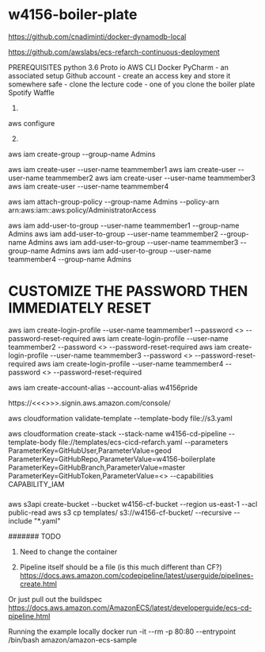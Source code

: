 # w4156-boiler-plate

https://github.com/cnadiminti/docker-dynamodb-local

https://github.com/awslabs/ecs-refarch-continuous-deployment

PREREQUISITES
python 3.6
Proto io
AWS CLI
Docker
PyCharm
    - an associated setup
Github account
    - create an access key and store it somewhere safe
    - clone the lecture code
    - one of you clone the boiler plate
Spotify
Waffle


1.
aws configure

2.
aws iam create-group --group-name Admins

aws iam create-user --user-name teammember1
aws iam create-user --user-name teammember2
aws iam create-user --user-name teammember3
aws iam create-user --user-name teammember4

aws iam attach-group-policy --group-name Admins --policy-arn arn:aws:iam::aws:policy/AdministratorAccess

aws iam add-user-to-group --user-name teammember1 --group-name Admins
aws iam add-user-to-group --user-name teammember2 --group-name Admins
aws iam add-user-to-group --user-name teammember3 --group-name Admins
aws iam add-user-to-group --user-name teammember4 --group-name Admins

# CUSTOMIZE THE PASSWORD THEN IMMEDIATELY RESET
aws iam create-login-profile --user-name teammember1 --password <<a password>> --password-reset-required
aws iam create-login-profile --user-name teammember2 --password <<a password>> --password-reset-required
aws iam create-login-profile --user-name teammember3 --password <<a password>> --password-reset-required
aws iam create-login-profile --user-name teammember4 --password <<a password>> --password-reset-required

aws iam create-account-alias --account-alias w4156pride

https://<<<<WHATEVER YOUR ACCOUNT ALIAS WAS>>>>.signin.aws.amazon.com/console/


aws cloudformation validate-template --template-body file://s3.yaml

aws cloudformation create-stack --stack-name w4156-cd-pipeline --template-body file://templates/ecs-cicd-refarch.yaml --parameters ParameterKey=GitHubUser,ParameterValue=geod ParameterKey=GitHubRepo,ParameterValue=w4156-boilerplate ParameterKey=GitHubBranch,ParameterValue=master ParameterKey=GitHubToken,ParameterValue=<<Github token>> --capabilities CAPABILITY_IAM


###
aws s3api create-bucket --bucket w4156-cf-bucket --region us-east-1 --acl public-read
aws s3 cp templates/ s3://w4156-cf-bucket/ --recursive --include "*.yaml"


#######
TODO
1. Need to change the container

2. Pipeline itself should be a file (is this much different than CF?)
https://docs.aws.amazon.com/codepipeline/latest/userguide/pipelines-create.html

Or just pull out the buildspec
https://docs.aws.amazon.com/AmazonECS/latest/developerguide/ecs-cd-pipeline.html


Running the example locally
docker run -it --rm -p 80:80 --entrypoint /bin/bash amazon/amazon-ecs-sample


